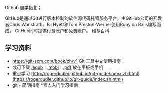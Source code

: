 Github 自学指北；

GitHub是通过Git进行版本控制的软件源代码托管服务平台，由GitHub公司的开发者Chris Wanstrath、PJ Hyett和Tom Preston-Werner使用Ruby on Rails编写而成。 GitHub同时提供付费账户和免费账户。 维基百科

## 学习资料
- https://git-scm.com/book/zh/v1 Git 工具中文使用指南；
- 或可下载 [.equb](https://github.com/progit/progit2-zh/releases/download/2.1.31/progit_v2.1.31.epub)丨[.mobi](https://github.com/progit/progit2-zh/releases/download/2.1.31/progit_v2.1.31.mobi)丨[.pdf](https://github.com/progit/progit2-zh/releases/download/2.1.31/progit_v2.1.31.pdf) 放在平板或手机
- 重点学习 [http://rogerdudler.github.io/git-guide/index.zh.html](https://rogerdudler.github.io/git-guide/index.zh.html) 
- git - 简明指南 *素人入门学习指南


